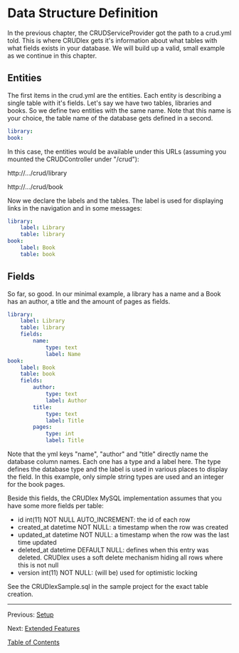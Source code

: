 Data Structure Definition
=========================

In the previous chapter, the CRUDServiceProvider got the path to a crud.yml
told. This is where CRUDlex gets it's information about what tables with what
fields exists in your database. We will build up a valid, small example as we
continue in this chapter.

## Entities

The first items in the crud.yml are the entities. Each entity is describing a
single table with it's fields. Let's say we have two tables, libraries and
books. So we define two entities with the same name. Note that this name is
your choice, the table name of the database gets defined in a second.

```yml
library:
book:
```

In this case, the entities would be available under this URLs (assuming you
mounted the CRUDController under "/crud"):

http://.../crud/library

http://.../crud/book

Now we declare the labels and the tables. The label is used for displaying
links in the navigation and in some messages:

```yml
library:
    label: Library
    table: library
book:
    label: Book
    table: book
```

## Fields

So far, so good. In our minimal example, a library has a name and a Book has
an author, a title and the amount of pages as fields.

```yml
library:
    label: Library
    table: library
    fields:
        name:
            type: text
            label: Name
book:
    label: Book
    table: book
    fields:
        author:
            type: text
            label: Author
        title:
            type: text
            label: Title
        pages:
            type: int
            label: Title
```

Note that the yml keys "name", "author" and "title" directly name the database
column names. Each one has a type and a label here. The type defines the
database type and the label is used in various places to display the field. In
this example, only simple string types are used and an integer for the book
pages.

Beside this fields, the CRUDlex MySQL implementation assumes that you have some
more fields per table:

- id int(11) NOT NULL AUTO_INCREMENT: the id of each row
- created_at datetime NOT NULL: a timestamp when the row was created
- updated_at datetime NOT NULL: a timestamp when the row was the last time
updated
- deleted_at datetime DEFAULT NULL: defines when this entry was deleted.
CRUDlex uses a soft delete mechanism hiding all rows where this is not null
- version int(11) NOT NULL: (will be) used for optimistic locking

See the CRUDlexSample.sql in the sample project for the exact table creation.

---

Previous: [Setup](2_setup.md)

Next: [Extended Features](4_extendedfeatures.md)

[Table of Contents](0_manual.md)
